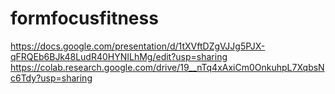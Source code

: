 # formfocusfitness
https://docs.google.com/presentation/d/1tXVftDZgVJJg5PJX-qFRQEb6BJk48LudR40HYNILhMg/edit?usp=sharing
https://colab.research.google.com/drive/19__nTq4xAxiCm0OnkuhpL7XqbsNc6Tdy?usp=sharing
